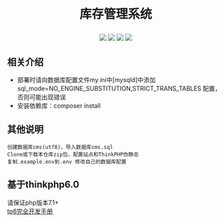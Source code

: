 # <p align="center">库存管理系统</p>

<p align="center">
    <img src="https://svg.hamm.cn/badge.svg?key=Base&value=ThinkPHP6"/>
    <img src="https://svg.hamm.cn/badge.svg?key=Data&value=MySQL5.7"/>
    <img src="https://svg.hamm.cn/badge.svg?key=Runtime&value=PHP7.1"/>
    <img src="https://svg.hamm.cn/badge.svg?key=License&value=Apache-2.0"/>
</p>

## 相关介绍

- 部署时请向数据库配置文件my.ini中[mysqld]中添加  sql_mode=NO_ENGINE_SUBSTITUTION,STRICT_TRANS_TABLES  配置，否则可能出现错误
- 安装依赖库：composer install

## 其他说明

~~~
创建数据库cms(utf8)，导入数据库cms.sql
Clone或下载本仓库zip包，配置站点和ThinkPHP伪静态
复制.example.env到.env 修改自己的数据库配置
~~~

## 基于thinkphp6.0

请保证php版本7.1+<br>
[tp6完全开发手册](https://www.kancloud.cn/manual/thinkphp6_0/content)
